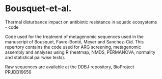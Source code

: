 # Bousquet-et-al.
Thermal disturbance impact on antibiotic resistance in aquatic ecosystems - code

Code used for the treatment of metagenomic sequences used in the manuscript of Bousquet, Favre-Bonté, Meyer and Sanchez-Cid. 
This repertory contains the code used for ARG screening, metagenomic assembly and analyses using R (heatmap, NMDS, PERMANOVA, normality and statistical pairwise tests). 

Raw sequences are available at the DDBJ repository, BioProject PRJDB19656
